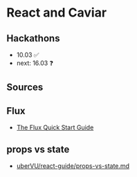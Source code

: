 # React and Caviar
## Hackathons
- 10.03 :white_check_mark:
- next: 16.03 :question:

## Sources

## Flux

- [The Flux Quick Start Guide](http://www.jackcallister.com/2015/02/26/the-flux-quick-start-guide.html)

## props vs state
- [uberVU/react-guide/props-vs-state.md](https://github.com/uberVU/react-guide/blob/master/props-vs-state.md#changing-props-and-state)
